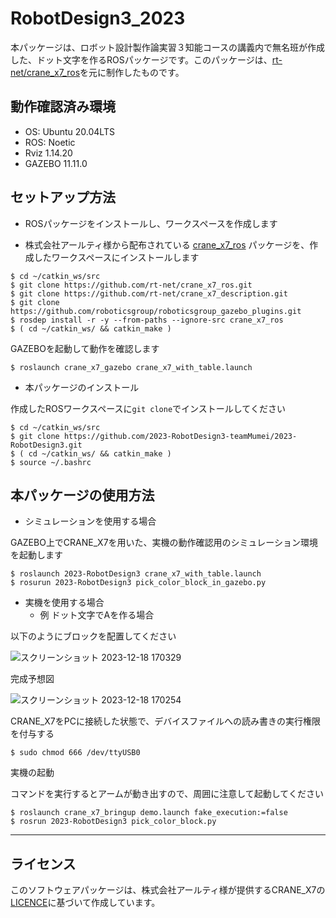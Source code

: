 # RobotDesign3_2023

本パッケージは、ロボット設計製作論実習３知能コースの講義内で無名班が作成した、ドット文字を作るROSパッケージです。このパッケージは、[rt-net/crane_x7_ros](https://github.com/rt-net/crane_x7_ros)を元に制作したものです。

## 動作確認済み環境
  * OS: Ubuntu 20.04LTS
  * ROS: Noetic
  * Rviz 1.14.20
  * GAZEBO 11.11.0

## セットアップ方法

* ROSパッケージをインストールし、ワークスペースを作成します

* 株式会社アールティ様から配布されている [crane_x7_ros](https://github.com/rt-net/crane_x7_ros) パッケージを、作成したワークスペースにインストールします

```
$ cd ~/catkin_ws/src
$ git clone https://github.com/rt-net/crane_x7_ros.git
$ git clone https://github.com/rt-net/crane_x7_description.git
$ git clone https://github.com/roboticsgroup/roboticsgroup_gazebo_plugins.git
$ rosdep install -r -y --from-paths --ignore-src crane_x7_ros
$ ( cd ~/catkin_ws/ && catkin_make )
```

GAZEBOを起動して動作を確認します

```
$ roslaunch crane_x7_gazebo crane_x7_with_table.launch
```

* 本パッケージのインストール

作成したROSワークスペースに`git clone`でインストールしてください

```
$ cd ~/catkin_ws/src
$ git clone https://github.com/2023-RobotDesign3-teamMumei/2023-RobotDesign3.git
$ ( cd ~/catkin_ws/ && catkin_make )
$ source ~/.bashrc
```

## 本パッケージの使用方法
* シミュレーションを使用する場合

GAZEBO上でCRANE_X7を用いた、実機の動作確認用のシミュレーション環境を起動します

```
$ roslaunch 2023-RobotDesign3 crane_x7_with_table.launch
$ rosurun 2023-RobotDesign3 pick_color_block_in_gazebo.py
```

* 実機を使用する場合
  - 例 ドット文字でAを作る場合

以下のようにブロックを配置してください

![スクリーンショット 2023-12-18 170329](https://github.com/2023-RobotDesign3-teamMumei/2023-RobotDesign3/assets/148028480/231d9d2c-fe58-4625-ac40-4aa38309d84e)

完成予想図

![スクリーンショット 2023-12-18 170254](https://github.com/2023-RobotDesign3-teamMumei/2023-RobotDesign3/assets/148028480/134757b9-485f-4831-b140-78e394bf12cd)

CRANE_X7をPCに接続した状態で、デバイスファイルへの読み書きの実行権限を付与する

```
$ sudo chmod 666 /dev/ttyUSB0
```
実機の起動

コマンドを実行するとアームが動き出すので、周囲に注意して起動してください

```
$ roslaunch crane_x7_bringup demo.launch fake_execution:=false
$ rosrun 2023-RobotDesign3 pick_color_block.py
```

---

## ライセンス
このソフトウェアパッケージは、株式会社アールティ様が提供するCRANE_X7の[LICENCE](https://github.com/rt-net/crane_x7_ros/blob/master/LICENSE)に基づいて作成しています。
